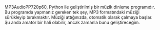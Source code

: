 MP3AudioPP720p60, Python ile geliştirilmiş bir müzik dinleme programıdır. Bu programda yapmanız gereken tek şey, MP3 formatındaki müziği sürükleyip bırakmaktır. Müziği attığınızda, otomatik olarak çalmaya başlar. Şu anda amatör bir hali olabilir, ancak zamanla bunu geliştireceğim.
